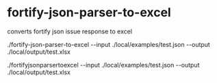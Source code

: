 # fortify-json-parser-to-excel
converts fortify json issue response to excel


./fortify-json-parser-to-excel --input ./local/examples/test.json --output ./local/output/test.xlsx

./fortifyjsonparsertoexcel --input ./local/examples/test.json --output ./local/output/test.xlsx